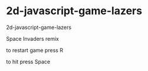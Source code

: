 # 2d-javascript-game-lazers
2d-javascript-game-lazers

Space Invaders remix

to restart game press R

to hit press Space

